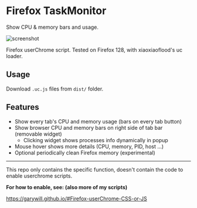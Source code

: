 # Firefox TaskMonitor

Show CPU &amp; memory bars and usage.

![screenshot](https://s1.ax1x.com/2020/07/18/UcsPLF.jpg)

Firefox userChrome script. Tested on Firefox 128, with xiaoxiaoflood's uc loader.

## Usage

Download `.uc.js` files from `dist/` folder.

## Features

- Show every tab's CPU and memory usage (bars on every tab button)
- Show browser CPU and memory bars on right side of tab bar (removable widget)
    - Clicking widget shows processes info dynamically in popup
- Mouse hover shows more details (CPU, memory, PID, host ...)
- Optional periodically clean Firefox memory  (experimental)

---------------------

This repo only contains the specific function, doesn't contain the code to enable userchrome scripts.

**For how to enable, see: (also more of my scripts)**

https://garywill.github.io/#Firefox-userChrome-CSS-or-JS

